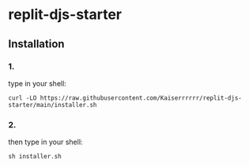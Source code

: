 # replit-djs-starter
## Installation
### 1.
type in your shell:
```
curl -LO https://raw.githubusercontent.com/Kaiserrrrrr/replit-djs-starter/main/installer.sh
```
### 2.
then type in your shell:
```
sh installer.sh
```
